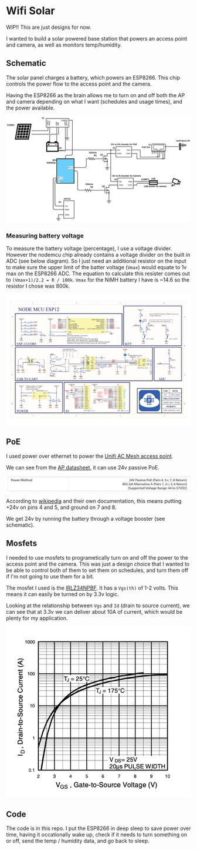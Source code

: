 # Wifi Solar

WIP!! This are just designs for now.

I wanted to build a solar powered base station that powers an access point and camera, as well as monitors temp/humidity.

## Schematic

The solar panel charges a battery, which powers an ESP8266.  This chip controls the power flow to the access point and the camera.

Having the ESP8266 as the brain allows me to turn on and off both the AP and camera depending on what I want (schedules and usage times), and the power available.

![schematic](./docs/Wifi-Solar.svg)

### Measuring battery voltage

To measure the battery voltage (percentage), I use a voltage divider.  However the nodemcu chip already contains a voltage divider on the built in ADC (see below diagram).  So I just need an additional resistor on the input to make sure the upper limit of the batter voltage (`Vmax`) would equate to 1v max on the ESP8266 ADC.  The equation to calculate this resister comes out to `(Vmax+1)/2.2 = R / 100k`.  `Vmax` for the NiMH battery I have is ~14.6 so the resistor I chose was 800k.

![nodemcu](./docs/nodemcu.png)

## PoE

I used power over ethernet to power the [Unifi AC Mesh access point][unifiap].

We can see from the [AP datasheet](https://dl.ubnt.com/datasheets/unifi/UniFi_AC_Mesh_DS.pdf), it can use 24v passive PoE.

![poe](./docs/ap-poe.png)

According to [wikipedia](https://en.wikipedia.org/wiki/Power_over_Ethernet#Passive) and their own documentation, this means putting +24v on pins 4 and 5, and ground on 7 and 8.

We get 24v by running the battery through a voltage booster (see schematic).

## Mosfets

I needed to use mosfets to programetically turn on and off the power to the access point and the camera.  This was just a design choice that I wanted to be able to control both of them to set them on schedules, and turn them off if I'm not going to use them for a bit.

The mosfet I used is the [IRLZ34NPBF][mosfet-datasheet].  It has a `Vgs(th)` of 1-2 volts.  This means it can easily be turned on by 3.3v logic.

Looking at the relationship between `Vgs` and `Id` (drain to source current), we can see that at 3.3v we can deliver about 10A of current, which would be plenty for my application.

![vgs](docs/mosfet-vgs.png)

## Code

The code is in this repo.  I put the ESP8266 in deep sleep to save power over time, having it occationally wake up, check if it needs to turn something on or off, send the temp / humidity data, and go back to sleep.

[unifiap]: https://store.ui.com/collections/unifi-network-access-points/products/unifi-ac-mesh-ap
[mosfet-datasheet]: https://www.infineon.com/dgdl/irlz34npbf.pdf?fileId=5546d462533600a40153567206892720
[mosfet]: https://www.amazon.com/gp/product/B083TL6Q5X